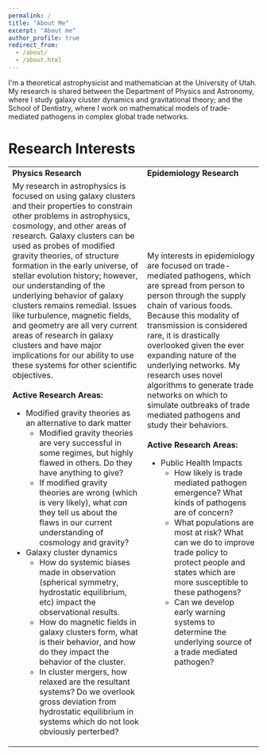 ```yaml
---
permalink: /
title: "About Me"
excerpt: "About me"
author_profile: true
redirect_from: 
  - /about/
  - /about.html
---
```


I'm a theoretical astrophysicist and mathematician at the University of Utah. My research is shared between the Department of Physics
and Astronomy, where I study galaxy cluster dynamics and gravitational theory; and the School of Dentistry, where I work on mathematical models
of trade-mediated pathogens in complex global trade networks. 

Research Interests
==================



<div align="center">
    <table >
     <tr>
        <td><b>Physics Research</b></td>
        <td><b>Epidemiology Research</b></td>
     </tr>
     <tr>
<td>
My research in astrophysics is focused on using galaxy clusters and their properties to constrain other problems in
astrophysics, cosmology, and other areas of research. Galaxy clusters can be used as probes of modified gravity theories, of structure formation
in the early universe, of stellar evolution history; however, our understanding of the underlying behavior of galaxy clusters remains remedial. Issues like turbulence, magnetic fields, and geometry are all 
very current areas of research in galaxy clusters and have major implications for our ability to use these systems for other scientific objectives.<br>
<br>
<b>Active Research Areas:</b><br>
<ul>
<li>Modified gravity theories as an alternative to dark matter
<ul>
<li>
Modified gravity theories are very successful in some regimes, but highly flawed in others. Do they have anything to give?
</li>
<li>
If modified gravity theories are wrong (which is very likely), what <i>can</i> they tell us about the flaws in our current understanding of cosmology and gravity?
</li>
</ul>
</li>
<li>
Galaxy cluster dynamics
<ul>
<li>
How do systemic biases made in observation (spherical symmetry, hydrostatic equilibrium, etc) impact the observational results.
</li>
<li>
How do magnetic fields in galaxy clusters form, what is their behavior, and how do they impact the behavior of the cluster.
</li>
<li>
In cluster mergers, how relaxed are the resultant systems? Do we overlook gross deviation from hydrostatic equilibrium in systems which do
not look obviously perterbed?
</li>
</ul>
</li>
</ul>
</td>
<td>
My interests in epidemiology are focused on trade-mediated pathogens, which are spread from person to person through the 
supply chain of various foods. Because this modality of transmission is considered rare, it is drastically overlooked given the ever
expanding nature of the underlying networks. My research uses novel algorithms to generate trade networks on which to simulate 
outbreaks of trade mediated pathogens and study their behaviors.
<br>
<br>
<b>Active Research Areas:</b><br>
<ul>
<li> Public Health Impacts
<ul>
<li>
How likely is trade mediated pathogen emergence? What kinds of pathogens are of concern?
</li>
<li>
What populations are most at risk? What can we do to improve trade policy to protect people and states which are more susceptible
to these pathogens?
</li>
<li>
Can we develop early warning systems to determine the underlying source of a trade mediated pathogen?
</li>
</ul>
</li>

</ul>
</td>
     </tr>
    </table>
    </div>